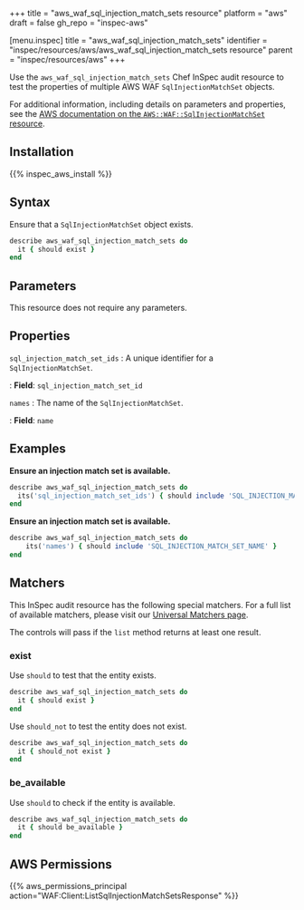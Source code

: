 +++
title = "aws_waf_sql_injection_match_sets resource"
platform = "aws"
draft = false
gh_repo = "inspec-aws"

[menu.inspec]
title = "aws_waf_sql_injection_match_sets"
identifier = "inspec/resources/aws/aws_waf_sql_injection_match_sets resource"
parent = "inspec/resources/aws"
+++

Use the `aws_waf_sql_injection_match_sets` Chef InSpec audit resource to test the properties of multiple AWS WAF `SqlInjectionMatchSet` objects.

For additional information, including details on parameters and properties, see the [AWS documentation on the `AWS::WAF::SqlInjectionMatchSet` resource](https://docs.aws.amazon.com/AWSCloudFormation/latest/UserGuide/aws-resource-waf-sqlinjectionmatchset.html).

## Installation

{{% inspec_aws_install %}}

## Syntax

Ensure that a `SqlInjectionMatchSet` object exists.

```ruby
describe aws_waf_sql_injection_match_sets do
  it { should exist }
end
```

## Parameters

This resource does not require any parameters.

## Properties

`sql_injection_match_set_ids`
: A unique identifier for a `SqlInjectionMatchSet`.

: **Field**: `sql_injection_match_set_id`

`names`
: The name of the `SqlInjectionMatchSet`.

: **Field**: `name`

## Examples

**Ensure an injection match set is available.**

```ruby
describe aws_waf_sql_injection_match_sets do
  its('sql_injection_match_set_ids') { should include 'SQL_INJECTION_MATCH_SET_ID' }
end
```

**Ensure an injection match set is available.**

```ruby
describe aws_waf_sql_injection_match_sets do
    its('names') { should include 'SQL_INJECTION_MATCH_SET_NAME' }
end
```

## Matchers

This InSpec audit resource has the following special matchers. For a full list of available matchers, please visit our [Universal Matchers page](https://www.inspec.io/docs/reference/matchers/).

The controls will pass if the `list` method returns at least one result.

### exist

Use `should` to test that the entity exists.

```ruby
describe aws_waf_sql_injection_match_sets do
  it { should exist }
end
```

Use `should_not` to test the entity does not exist.

```ruby
describe aws_waf_sql_injection_match_sets do
  it { should_not exist }
end
```

### be_available

Use `should` to check if the entity is available.

```ruby
describe aws_waf_sql_injection_match_sets do
  it { should be_available }
end
```

## AWS Permissions

{{% aws_permissions_principal action="WAF:Client:ListSqlInjectionMatchSetsResponse" %}}
